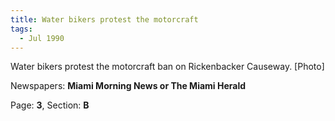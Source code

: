 ```yaml
---  
title: Water bikers protest the motorcraft  
tags:  
  - Jul 1990  
---  
```

  
Water bikers protest the motorcraft ban on Rickenbacker Causeway. [Photo]  
  
Newspapers: **Miami Morning News or The Miami Herald**  
  
Page: **3**, Section: **B** 
